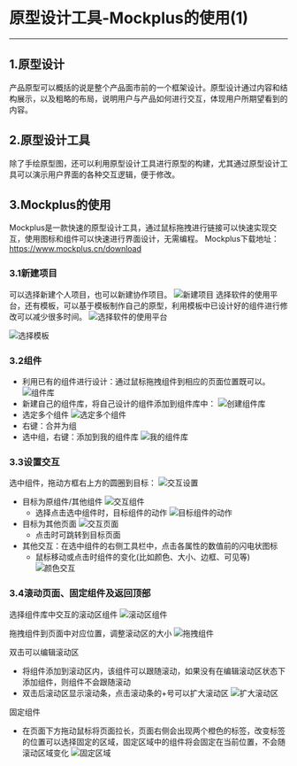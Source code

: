 ﻿# 原型设计工具-Mockplus的使用(1)

---

## 1.原型设计
产品原型可以概括的说是整个产品面市前的一个框架设计。原型设计通过内容和结构展示，以及粗略的布局，说明用户与产品如何进行交互，体现用户所期望看到的内容。

## 2.原型设计工具
  除了手绘原型图，还可以利用原型设计工具进行原型的构建，尤其通过原型设计工具可以演示用户界面的各种交互逻辑，便于修改。
  
## 3.Mockplus的使用
Mockplus是一款快速的原型设计工具，通过鼠标拖拽进行链接可以快速实现交互，使用图标和组件可以快速进行界面设计，无需编程。
 Mockplus下载地址： https://www.mockplus.cn/download
 
### 3.1新建项目
可以选择新建个人项目，也可以新建协作项目。
![新建项目][1]
选择软件的使用平台，还有模板，可以基于模板制作自己的原型，利用模板中已设计好的组件进行修改可以减少很多时间。
![选择软件的使用平台][2]

![选择模板][3]


### 3.2组件
- 利用已有的组件进行设计：通过鼠标拖拽组件到相应的页面位置既可以。
![组件库][4]
- 新建自己的组件库，将自己设计的组件添加到组件库中：
![创建组件库][5]
 - 选定多个组件
 ![选定多个组件][6]
 - 右键：合并为组
 - 选中组，右键：添加到我的组件库
 ![我的组件库][7]

### 3.3设置交互
选中组件，拖动方框右上方的圆圈到目标：
![交互设置][8]

- 目标为原组件/其他组件
![交互组件][9]
  - 选择点击选中组件时，目标组件的动作
  ![目标组件的动作][10]
- 目标为其他页面
![交互页面][11]
  - 点击时可跳转到目标页面
- 其他交互：在选中组件的右侧工具栏中，点击各属性的数值前的闪电状图标
  - 鼠标移动或点击时组件的变化(比如颜色、大小、边框、可见等)
  ![颜色交互][12]
  
### 3.4滚动页面、固定组件及返回顶部
选择组件库中交互的滚动区组件
![滚动区组件][13]

拖拽组件到页面中对应位置，调整滚动区的大小
![拖拽组件][14]

双击可以编辑滚动区

- 将组件添加到滚动区内，该组件可以跟随滚动，如果没有在编辑滚动区状态下添加组件，则组件不会跟随滚动
- 双击后滚动区显示滚动条，点击滚动条的+号可以扩大滚动区
![扩大滚动区][15]

固定组件

- 在页面下方拖动鼠标将页面拉长，页面右侧会出现两个橙色的标签，改变标签的位置可以选择固定的区域，固定区域中的组件将会固定在当前位置，不会随滚动区域变化
![固定区域][16]


  [1]: http://wx4.sinaimg.cn/mw690/a111daecly1fqdq588d68j20wx0jaab6.jpg
  [2]: http://wx4.sinaimg.cn/mw690/a111daecly1fqdq582g3qj20q30gewem.jpg
  [3]: http://wx4.sinaimg.cn/mw690/a111daecly1fqdq58ej99j20q50gdtbe.jpg
  [4]: http://wx3.sinaimg.cn/mw690/a111daecly1fqdq581v4ij207x0do74d.jpg
  [5]: http://wx3.sinaimg.cn/mw690/a111daecly1fqdrkav54ej207x065745.jpg
  [6]: http://wx3.sinaimg.cn/mw690/a111daecly1fqdq57xm4yj20bk0a1jr9.jpg
  [7]: http://wx2.sinaimg.cn/mw690/a111daecly1fqdrryobkmj207n06bmx3.jpg
  [8]: http://wx3.sinaimg.cn/mw690/a111daecly1fqdq57yrv7j20c901y3yd.jpg
  [9]: http://wx1.sinaimg.cn/mw690/a111daecly1fqdq57y7cqj208w01u743.jpg
  [10]: http://wx2.sinaimg.cn/mw690/a111daecly1fqdq581udaj20dv0b13yl.jpg
  [11]: http://wx4.sinaimg.cn/mw690/a111daecly1fqdrkaxkd2j20n30em0tp.jpg
  [12]: http://wx2.sinaimg.cn/mw690/a111daecly1fqds0gs3hsj208a06fwef.jpg
  [13]: http://wx2.sinaimg.cn/mw690/a111daecly1fqdrkavk6jj20860d6glq.jpg
  [14]: http://wx3.sinaimg.cn/mw690/a111daecly1fqdrkavzraj20ca03h0si.jpg
  [15]: http://wx3.sinaimg.cn/mw690/a111daecly1fqdrkatx6tj20ca03ua9u.jpg
  [16]: http://wx2.sinaimg.cn/mw690/a111daecly1fqdrkauvluj20cd0d70sq.jpg